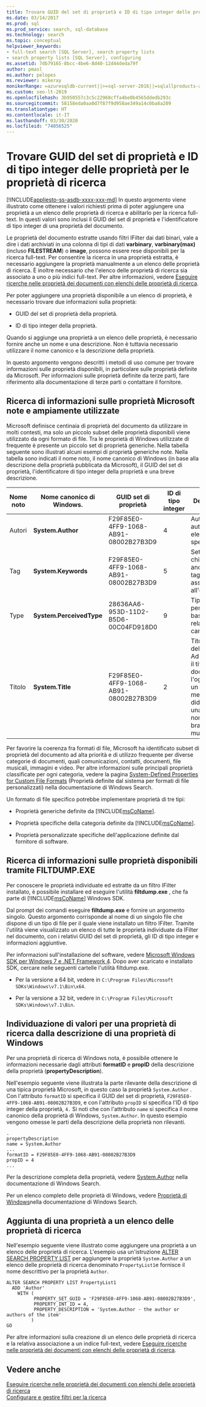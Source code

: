 ```yaml
---
title: Trovare GUID del set di proprietà e ID di tipo integer delle proprietà per le proprietà di ricerca
ms.date: 03/14/2017
ms.prod: sql
ms.prod_service: search, sql-database
ms.technology: search
ms.topic: conceptual
helpviewer_keywords:
- full-text search [SQL Server], search property lists
- search property lists [SQL Server], configuring
ms.assetid: 7db79165-8bcc-4be6-8d40-12d44deda79f
author: pmasl
ms.author: pelopes
ms.reviewer: mikeray
monikerRange: =azuresqldb-current||>=sql-server-2016||=sqlallproducts-allversions||>=sql-server-linux-2017||=azuresqldb-mi-current
ms.custom: seo-lt-2019
ms.openlocfilehash: 3b950557c3c5c22968cffa4be0b4565ddedb293c
ms.sourcegitcommit: 58158eda0aa0d7f87f9d958ae349a14c0ba8a209
ms.translationtype: HT
ms.contentlocale: it-IT
ms.lasthandoff: 03/30/2020
ms.locfileid: "74056525"
---
```

# <a name="find-property-set-guids-and-property-integer-ids-for-search-properties"></a>Trovare GUID del set di proprietà e ID di tipo integer delle proprietà per le proprietà di ricerca
[!INCLUDE[appliesto-ss-asdb-xxxx-xxx-md](../../includes/appliesto-ss-asdb-xxxx-xxx-md.md)]
  In questo argomento viene illustrato come ottenere i valori richiesti prima di poter aggiungere una proprietà a un elenco delle proprietà di ricerca e abilitarlo per la ricerca full-text. In questi valori sono inclusi il GUID del set di proprietà e l'identificatore di tipo integer di una proprietà del documento.  
  
 Le proprietà del documento estratte usando filtri IFilter dai dati binari, vale a dire i dati archiviati in una colonna di tipi di dati **varbinary**, **varbinary(max)** (incluso **FILESTREAM**) o **image**, possono essere rese disponibili per la ricerca full-text. Per consentire la ricerca in una proprietà estratta, è necessario aggiungere la proprietà manualmente a un elenco delle proprietà di ricerca. È inoltre necessario che l'elenco delle proprietà di ricerca sia associato a uno o più indici full-text. Per altre informazioni, vedere [Eseguire ricerche nelle proprietà dei documenti con elenchi delle proprietà di ricerca](../../relational-databases/search/search-document-properties-with-search-property-lists.md).  
  
 Per poter aggiungere una proprietà disponibile a un elenco di proprietà, è necessario trovare due informazioni sulla proprietà:  
  
-   GUID del set di proprietà della proprietà.  
  
-   ID di tipo integer della proprietà.  
  
 Quando si aggiunge una proprietà a un elenco delle proprietà, è necessario fornire anche un nome e una descrizione. Non è tuttavia necessario utilizzare il nome canonico e la descrizione della proprietà.  
  
 In questo argomento vengono descritti i metodi di uso comune per trovare informazioni sulle proprietà disponibili, in particolare sulle proprietà definite da Microsoft. Per informazioni sulle proprietà definite da terze parti, fare riferimento alla documentazione di terze parti o contattare il fornitore.  
  
##  <a name="finding-information-about-widely-used-well-known-microsoft-properties"></a><a name="wellknown"></a> Ricerca di informazioni sulle proprietà Microsoft note e ampiamente utilizzate  
 Microsoft definisce centinaia di proprietà del documento da utilizzare in molti contesti, ma solo un piccolo subset delle proprietà disponibili viene utilizzato da ogni formato di file. Tra le proprietà di Windows utilizzate di frequente è presente un piccolo set di proprietà generiche. Nella tabella seguente sono illustrati alcuni esempi di proprietà generiche note. Nella tabella sono indicati il nome noto, il nome canonico di Windows (in base alla descrizione della proprietà pubblicata da Microsoft), il GUID del set di proprietà, l'identificatore di tipo integer della proprietà e una breve descrizione.  
  
|Nome noto|Nome canonico di Windows.|GUID set di proprietà|ID di tipo integer|Descrizione|  
|----------------------|----------------------------|-----------------------|----------------|-----------------|  
|Autori|**System.Author**|F29F85E0-4FF9-1068-AB91-08002B27B3D9|4|Autore o autori di un elemento specificato.|  
|Tag|**System.Keywords**|F29F85E0-4FF9-1068-AB91-08002B27B3D9|5|Set di parole chiave (note anche come tag) assegnate all'elemento.|  
|Type|**System.PerceivedType**|28636AA6-953D-11D2-B5D6-00C04FD918D0|9|Tipo di file percepito in base al relativo tipo canonico.|  
|Titolo|**System.Title**|F29F85E0-4FF9-1068-AB91-08002B27B3D9|2|Titolo dell'elemento. Ad esempio, il titolo di un documento, l'oggetto di un messaggio, la didascalia di una foto o il nome di un brano musicale.|  
  
 Per favorire la coerenza fra formati di file, Microsoft ha identificato subset di proprietà del documento ad alta priorità e di utilizzo frequente per diverse categorie di documenti, quali comunicazioni, contatti, documenti, file musicali, immagini e video. Per altre informazioni sulle principali proprietà classificate per ogni categoria, vedere la pagina [System-Defined Properties for Custom File Formats](https://go.microsoft.com/fwlink/?LinkId=144336) (Proprietà definite dal sistema per formati di file personalizzati) nella documentazione di Windows Search.  
  
 Un formato di file specifico potrebbe implementare proprietà di tre tipi:  
  
-   Proprietà generiche definite da [!INCLUDE[msCoName](../../includes/msconame-md.md)].  
  
-   Proprietà specifiche della categoria definite da [!INCLUDE[msCoName](../../includes/msconame-md.md)].  
  
-   Proprietà personalizzate specifiche dell'applicazione definite dal fornitore di software.  
  
##  <a name="finding-information-about-available-properties-by-using-filtdumpexe"></a><a name="filtdump"></a> Ricerca di informazioni sulle proprietà disponibili tramite FILTDUMP.EXE  
 Per conoscere le proprietà individuate ed estratte da un filtro IFilter installato, è possibile installare ed eseguire l'utilità **filtdump.exe** , che fa parte di [!INCLUDE[msCoName](../../includes/msconame-md.md)] Windows SDK.  
  
 Dal prompt dei comandi eseguire **filtdump.exe** e fornire un argomento singolo. Questo argomento corrisponde al nome di un singolo file che dispone di un tipo di file per il quale viene installato un filtro IFilter. Tramite l'utilità viene visualizzato un elenco di tutte le proprietà individuate da IFilter nel documento, con i relativi GUID del set di proprietà, gli ID di tipo integer e informazioni aggiuntive.  
  
 Per informazioni sull'installazione del software, vedere [Microsoft Windows SDK per Windows 7 e .NET Framework 4](https://www.microsoft.com/download/details.aspx?id=8279). Dopo aver scaricato e installato SDK, cercare nelle seguenti cartelle l'utilità filtdump.exe.  
  
-   Per la versione a 64 bit, vedere in `C:\Program Files\Microsoft SDKs\Windows\v7.1\Bin\x64`.  
  
-   Per la versione a 32 bit, vedere in `C:\Program Files\Microsoft SDKs\Windows\v7.1\Bin`.  
  
##  <a name="finding-values-for-a-search-property-from-a-windows-property-description"></a><a name="propdesc"></a> Individuazione di valori per una proprietà di ricerca dalla descrizione di una proprietà di Windows  
 Per una proprietà di ricerca di Windows nota, è possibile ottenere le informazioni necessarie dagli attributi **formatID** e **propID** della descrizione della proprietà (**propertyDescription**).  
  
 Nell'esempio seguente viene illustrata la parte rilevante della descrizione di una tipica proprietà Microsoft, in questo caso la proprietà `System.Author` . Con l'attributo `formatID` si specifica il GUID del set di proprietà, `F29F85E0-4FF9-1068-AB91-08002B27B3D9`, e con l'attributo `propID` si specifica l'ID di tipo integer della proprietà, `4.` Si noti che con l'attributo `name` si specifica il nome canonico della proprietà di Windows, `System.Author`. In questo esempio vengono omesse le parti della descrizione della proprietà non rilevanti.  
  
```  
.  
propertyDescription  
name = System.Author  
...  
formatID = F29F85E0-4FF9-1068-AB91-08002B27B3D9  
propID = 4  
...  
```  
  
 Per la descrizione completa della proprietà, vedere [System.Author](https://go.microsoft.com/fwlink/?LinkId=144337) nella documentazione di Windows Search.  
  
 Per un elenco completo delle proprietà di Windows, vedere [Proprietà di Windows](https://go.microsoft.com/fwlink/?LinkId=215013)nella documentazione di Windows Search.  
  
##  <a name="adding-a-property-to-a-search-property-list"></a><a name="examples"></a> Aggiunta di una proprietà a un elenco delle proprietà di ricerca  
 Nell'esempio seguente viene illustrato come aggiungere una proprietà a un elenco delle proprietà di ricerca. L'esempio usa un'istruzione [ALTER SEARCH PROPERTY LIST](../../t-sql/statements/alter-search-property-list-transact-sql.md) per aggiungere la proprietà `System.Author` a un elenco delle proprietà di ricerca denominato `PropertyList1`e fornisce il nome descrittivo per la proprietà `Author`.  
  
```  
ALTER SEARCH PROPERTY LIST PropertyList1   
  ADD 'Author'  
    WITH (  
          PROPERTY_SET_GUID = 'F29F85E0-4FF9-1068-AB91-08002B27B3D9',  
          PROPERTY_INT_ID = 4,   
          PROPERTY_DESCRIPTION = 'System.Author - the author or authors of the item'   
         )  
GO  
```  
  
 Per altre informazioni sulla creazione di un elenco delle proprietà di ricerca e la relativa associazione a un indice full-text, vedere [Eseguire ricerche nelle proprietà dei documenti con elenchi delle proprietà di ricerca](../../relational-databases/search/search-document-properties-with-search-property-lists.md).  
  
## <a name="see-also"></a>Vedere anche  
 [Eseguire ricerche nelle proprietà dei documenti con elenchi delle proprietà di ricerca](../../relational-databases/search/search-document-properties-with-search-property-lists.md)   
 [Configurare e gestire filtri per la ricerca](../../relational-databases/search/configure-and-manage-filters-for-search.md)  
  
  
